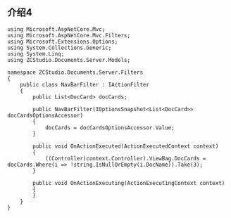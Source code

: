 ## 介绍4

	using Microsoft.AspNetCore.Mvc;
	using Microsoft.AspNetCore.Mvc.Filters;
	using Microsoft.Extensions.Options;
	using System.Collections.Generic;
	using System.Linq;
	using ZCStudio.Documents.Server.Models;
	
	namespace ZCStudio.Documents.Server.Filters
	{
	    public class NavBarFilter : IActionFilter
	    {
	        public List<DocCard> docCards;
	
	        public NavBarFilter(IOptionsSnapshot<List<DocCard>> docCardsOptionsAccessor)
	        {
	            docCards = docCardsOptionsAccessor.Value;
	        }
	
	        public void OnActionExecuted(ActionExecutedContext context)
	        {
	            ((Controller)context.Controller).ViewBag.DocCards = docCards.Where(i => !string.IsNullOrEmpty(i.DocName)).Take(3);
	        }
	
	        public void OnActionExecuting(ActionExecutingContext context)
	        {
	        }
	    }
	}